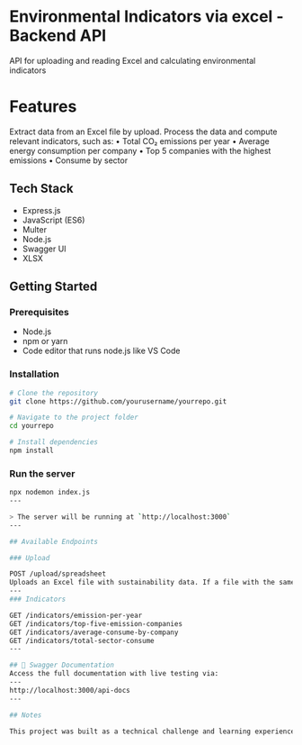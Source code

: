 # Environmental Indicators via excel - Backend API

API for uploading and reading Excel and calculating environmental indicators

# Features

Extract data from an Excel file by upload.
Process the data and compute relevant indicators, such as:
• Total CO₂ emissions per year
• Average energy consumption per company
• Top 5 companies with the highest emissions
• Consume by sector

## Tech Stack

- Express.js
- JavaScript (ES6)
- Multer
- Node.js
- Swagger UI
- XLSX

## Getting Started

### Prerequisites

- Node.js
- npm or yarn
- Code editor that runs node.js like VS Code

### Installation

```bash
# Clone the repository
git clone https://github.com/yourusername/yourrepo.git

# Navigate to the project folder
cd yourrepo

# Install dependencies
npm install
```

### Run the server

```bash
npx nodemon index.js
---

> The server will be running at `http://localhost:3000`
---

## Available Endpoints

### Upload

POST /upload/spreadsheet
Uploads an Excel file with sustainability data. If a file with the same name already exists, it will be renamed automatically (e.g., `file (1).xlsx`).
---
### Indicators

GET /indicators/emission-per-year
GET /indicators/top-five-emission-companies
GET /indicators/average-consume-by-company
GET /indicators/total-sector-consume
---

## 📘 Swagger Documentation
Access the full documentation with live testing via:
---
http://localhost:3000/api-docs
---

## Notes

This project was built as a technical challenge and learning experience focused on backend, clean architecture, and RESTful API practices.